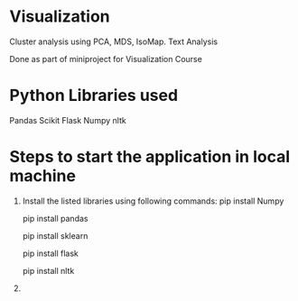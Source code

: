 # Visualization
Cluster analysis using PCA, MDS, IsoMap. Text Analysis

Done as part of miniproject for Visualization Course

# Python Libraries used
Pandas
Scikit
Flask
Numpy
nltk

# Steps to start the application in local machine
1. Install the listed libraries using following commands:
   pip install Numpy

   pip install pandas
   
   pip install sklearn
   
   pip install flask
   
   pip install nltk

2. 
